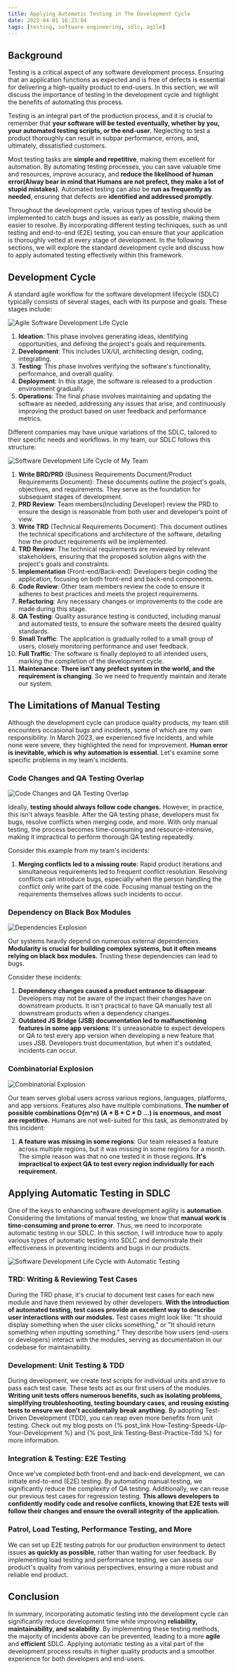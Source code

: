 ```yaml
---
title: Applying Automatic Testing in The Development Cycle
date: 2023-04-01 16:23:04
tags: [testing, software engineering, sdlc, agile]
---
```

## Background

Testing is a critical aspect of any software development process. Ensuring that an application functions as expected and is free of defects is essential for delivering a high-quality product to end-users. In this section, we will discuss the importance of testing in the development cycle and highlight the benefits of automating this process.

Testing is an integral part of the production process, and it is crucial to remember that **your software will be tested eventually, whether by you, your automated testing scripts, or the end-user**. Neglecting to test a product thoroughly can result in subpar performance, errors, and, ultimately, dissatisfied customers.

Most testing tasks are **simple and repetitive**, making them excellent for automation. By automating testing processes, you can save valuable time and resources, improve accuracy, and **reduce the likelihood of human error(Alway bear in mind that Humans are not prefect, they make a lot of stupid mistakes)**. Automated testing can also be **run as frequently as needed**, ensuring that defects are **identified and addressed promptly**.

Throughout the development cycle, various types of testing should be implemented to catch bugs and issues as early as possible, making them easier to resolve. By incorporating different testing techniques, such as unit testing and end-to-end (E2E) testing, you can ensure that your application is thoroughly vetted at every stage of development. In the following sections, we will explore the standard development cycle and discuss how to apply automated testing effectively within this framework.

## Development Cycle

A standard agile workflow for the software development lifecycle (SDLC) typically consists of several stages, each with its purpose and goals. These stages include:

<img alt="Agile Software Development Life Cycle" src="/img/testing-sdlc/alige.png">

1. **Ideation**: This phase involves generating ideas, identifying opportunities, and defining the project's goals and requirements.
2. **Development**: This includes UX/UI, architecting design, coding, integrating.
3. **Testing**: This phase involves verifying the software's functionality, performance, and overall quality.
4. **Deployment**: In this stage, the software is released to a production environment gradually.
5. **Operations**: The final phase involves maintaining and updating the software as needed, addressing any issues that arise, and continuously improving the product based on user feedback and performance metrics.

Different companies may have unique variations of the SDLC, tailored to their specific needs and workflows. In my team, our SDLC follows this structure:

<img alt="Software Development Life Cycle of My Team" src="/img/testing-sdlc/sdlc.png">

1. **Write BRD/PRD** (Business Requirements Document/Product Requirements Document): These documents outline the project's goals, objectives, and requirements. They serve as the foundation for subsequent stages of development.
2. **PRD Review**: Team members(Including Developer) review the PRD to ensure the design is reasonable from both user and developer’s point of view.
3. **Write TRD** (Technical Requirements Document): This document outlines the technical specifications and architecture of the software, detailing how the product requirements will be implemented.
4. **TRD Review**: The technical requirements are reviewed by relevant stakeholders, ensuring that the proposed solution aligns with the project's goals and constraints.
5. **Implementation** (Front-end/Back-end): Developers begin coding the application, focusing on both front-end and back-end components.
6. **Code Review**: Other team members review the code to ensure it adheres to best practices and meets the project requirements.
7. **Refactoring**: Any necessary changes or improvements to the code are made during this stage.
8. **QA Testing**: Quality assurance testing is conducted, including manual and automated tests, to ensure the software meets the desired quality standards.
9. **Small Traffic**: The application is gradually rolled to a small group of users, closely monitoring performance and user feedback.
10. **Full Traffic**: The software is finally deployed to all intended users, marking the completion of the development cycle.
11. **Maintenance**: **There isn’t any prefect system in the world, and the requirement is changing**. So we need to frequently maintain and iterate our system.

## ****The Limitations of Manual Testing****

Although the development cycle can produce quality products, my team still encounters occasional bugs and incidents, some of which are my own responsibility. In March 2023, we experienced five incidents, and while none were severe, they highlighted the need for improvement. **Human error is inevitable, which is why automation is essential.** Let's examine some specific problems in my team's incidents.

### ****Code Changes and QA Testing Overlap****

<img alt="Code Changes and QA Testing Overlap" src="/img/testing-sdlc/interleaving-code-change.png">

Ideally, **testing should always follow code changes.** However, in practice, this isn't always feasible. After the QA testing phase, developers must fix bugs, resolve conflicts when merging code, and more. With only manual testing, the process becomes time-consuming and resource-intensive, making it impractical to perform thorough QA testing repeatedly.

Consider this example from my team's incidents:

1. **Merging conflicts led to a missing route**: Rapid product iterations and simultaneous requirements led to frequent conflict resolution. Resolving conflicts can introduce bugs, especially when the person handling the conflict only write part of the code. Focusing manual testing on the requirements themselves allows such incidents to occur.

### ****Dependency on Black Box Modules****

<img alt="Dependencies Explosion" src="/img/testing-sdlc/dependency.png">

Our systems heavily depend on numerous external dependencies. **Modularity is crucial for building complex systems, but it often means relying on black box modules.** Trusting these dependencies can lead to bugs.

Consider these incidents:

1. **Dependency changes caused a product entrance to disappear**: Developers may not be aware of the impact their changes have on downstream products. It isn't practical to have QA manually test all downstream products when a dependency changes.
2. **Outdated JS Bridge (JSB) documentation led to malfunctioning features in some app versions**: It's unreasonable to expect developers or QA to test every app version when developing a new feature that uses JSB. Developers trust documentation, but when it's outdated, incidents can occur.

### ****Combinatorial Explosion****

<img alt="Combinatorial Explosion" src="/img/testing-sdlc/combine.png">


Our team serves global users across various regions, languages, platforms, and app versions. Features also have multiple combinations. **The number of possible combinations O(m^n) (A * B * C * D ...) is enormous, and most are repetitive.** Humans are not well-suited for this task, as demonstrated by this incident:

1. **A feature was missing in some regions**: Our team released a feature across multiple regions, but it was missing in some regions for a month. The simple reason was that no one tested it in those regions. **It's impractical to expect QA to test every region individually for each requirement.**

## Applying Automatic Testing in SDLC

One of the keys to enhancing software development agility is **automation**. Considering the limitations of manual testing, we know that **manual work is time-consuming and prone to error**. Thus, we need to incorporate automatic testing in our SDLC. In this section, I will introduce how to apply various types of automatic testing into SDLC and demonstrate their effectiveness in preventing incidents and bugs in our products.

<img alt="Software Development Life Cycle with Automatic Testing" src="/img/testing-sdlc/sdlc-testing.png">


### ****TRD: Writing & Reviewing Test Cases****

During the TRD phase, it's crucial to document test cases for each new module and have them reviewed by other developers. **With the introduction of automated testing, test cases provide an excellent way to describe user interactions with our modules.** Test cases might look like: "It should display something when the user clicks something," or "It should return something when inputting something." They describe how users (end-users or developers) interact with the modules, serving as documentation in our codebase for maintainability.

### ****Development: Unit Testing & TDD****

During development, we create test scripts for individual units and strive to pass each test case. These tests act as our first users of the modules. **Writing unit tests offers numerous benefits, such as isolating problems, simplifying troubleshooting, testing boundary cases, and reusing existing tests to ensure we don't accidentally break anything.** By adopting Test-Driven Development (TDD), you can reap even more benefits from unit testing. Check out my blog posts on {% post_link How-Testing-Speeds-Up-Your-Development %} and {% post_link Testing-Best-Practice-Tdd %} for more information.

### Integration & Testing: E2E Testing

Once we've completed both front-end and back-end development, we can initiate end-to-end (E2E) testing. By automating manual testing, we significantly reduce the complexity of QA testing. Additionally, we can reuse our previous test cases for regression testing. **This allows developers to confidently modify code and resolve conflicts, knowing that E2E tests will follow their changes and ensure the overall integrity of the application.**

### Patrol, Load Testing, Performance Testing, and More

We can set up E2E testing patrols for our production environment to detect issues **as quickly as possible**, rather than waiting for user feedback. By implementing load testing and performance testing, we can assess our product's quality from various perspectives, ensuring a more robust and reliable end product.

## Conclusion

In summary, incorporating automatic testing into the development cycle can significantly reduce development time while improving **reliability, maintainability, and scalability**. By implementing these testing methods, the majority of incidents above can be prevented, leading to a more **agile** and **efficient** SDLC. Applying automatic testing as a vital part of the development process results in higher quality products and a smoother experience for both developers and end-users.